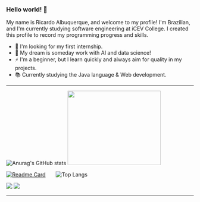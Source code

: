 ### Hello world! 👋
My name is Ricardo Albuquerque, and welcome to my profile! I'm Brazilian, and I'm currently studying software engineering at iCEV College. I created this profile to record my programming progress and skills.

- 🔭 I'm looking for my first internship.
- 🤖 My dream is someday work with AI and data science!
- ⚡ I'm a beginner, but I learn quickly and always aim for quality in my projects.
- 📚 Currently studying the Java language & Web development.
_____________________________________

![Anurag's GitHub stats](https://github-readme-stats.vercel.app/api?username=albuquerques&show_icons=false&theme=dark) 
<img
  src="https://github.com/albuquerques/albuquerques/assets/162588790/1be68431-e2b9-4f4b-a1a3-6fc8f0de3fdf"
  width="250"
  height="200" />             

  [![Readme Card](https://github-readme-stats.vercel.app/api/pin/?username=albuquerques&repo=projetos_c&theme=dark)](https://github.com/albuquerques/projetos_c)‎ ‎ ‎ ‎ ‎ ‎ ‎ 
  ![Top Langs](https://github-readme-stats.vercel.app/api/top-langs/?username=albuquerques&layout=compact&theme=dark) 

<div> 
  <a href="https://instagram.com/rchard.asc_" target="_blank"><img src="https://img.shields.io/badge/-Instagram-%23E4405F?style=for-the-badge&logo=instagram&logoColor=white" target="_blank"></a>
  <a href = "mailto:rchard.asc@gmail.com"><img src="https://img.shields.io/badge/-Gmail-%23333?style=for-the-badge&logo=gmail&logoColor=white" target="_blank"></a> 
</div>

_____________________________________

